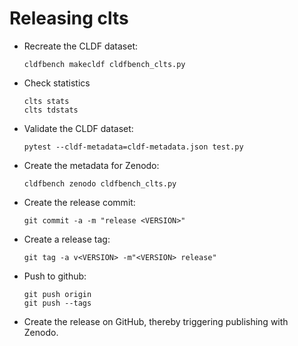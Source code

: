 # Releasing clts

- Recreate the CLDF dataset:
  ```shell
  cldfbench makecldf cldfbench_clts.py
  ```
- Check statistics
  ```shell
  clts stats
  clts tdstats
  ```
- Validate the CLDF dataset:
  ```shell
  pytest --cldf-metadata=cldf-metadata.json test.py
  ```
- Create the metadata for Zenodo:
  ```shell
  cldfbench zenodo cldfbench_clts.py
  ```
- Create the release commit:
  ```shell
  git commit -a -m "release <VERSION>"
  ```
- Create a release tag:
  ```shell
  git tag -a v<VERSION> -m"<VERSION> release"
  ```
- Push to github:
  ```shell
  git push origin
  git push --tags
  ```
- Create the release on GitHub, thereby triggering publishing with Zenodo.
